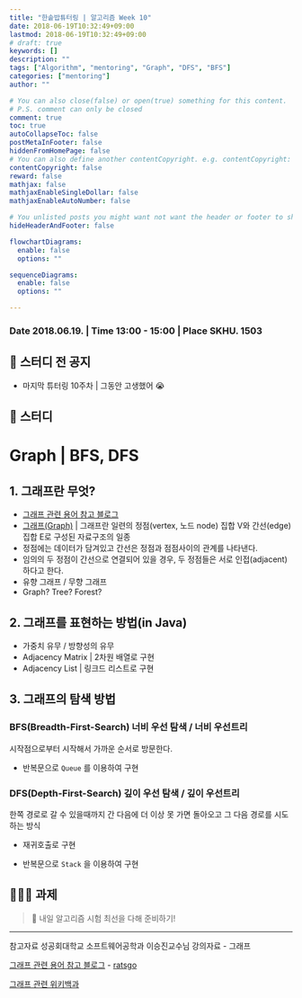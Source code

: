 ```yaml
---
title: "한솥밥튜터링 | 알고리즘 Week 10"
date: 2018-06-19T10:32:49+09:00
lastmod: 2018-06-19T10:32:49+09:00
# draft: true
keywords: []
description: ""
tags: ["Algorithm", "mentoring", "Graph", "DFS", "BFS"]
categories: ["mentoring"]
author: ""

# You can also close(false) or open(true) something for this content.
# P.S. comment can only be closed
comment: true
toc: true
autoCollapseToc: false
postMetaInFooter: false
hiddenFromHomePage: false
# You can also define another contentCopyright. e.g. contentCopyright: "This is another copyright."
contentCopyright: false
reward: false
mathjax: false
mathjaxEnableSingleDollar: false
mathjaxEnableAutoNumber: false

# You unlisted posts you might want not want the header or footer to show
hideHeaderAndFooter: false

flowchartDiagrams:
  enable: false
  options: ""

sequenceDiagrams: 
  enable: false
  options: ""

---
```


<!--more-->

### Date 2018.06.19. | Time 13:00 - 15:00 | Place SKHU. 1503

## 🏫 스터디 전 공지

- 마지막 튜터링 10주차 | 그동안 고생했어 😭



## 📖 스터디

# Graph | BFS, DFS

## 1. 그래프란 무엇?

- [그래프 관련 용어 참고 블로그](https://ratsgo.github.io/data%20structure&algorithm/2017/11/18/graph/)
- [그래프(Graph)](https://ko.wikipedia.org/wiki/%EA%B7%B8%EB%9E%98%ED%94%84) | 그래프란 일련의 정점(vertex, 노드 node) 집합 V와 간선(edge) 집합 E로 구성된 자료구조의 일종
- 정점에는 데이터가 담겨있고 간선은 정점과 점점사이의 관계를 나타낸다.
- 임의의 두 정점이 간선으로 연결되어 있을 경우, 두 정점들은 서로 인접(adjacent)하다고 한다.
- 유향 그래프 / 무향 그래프
- Graph? Tree? Forest? 


## 2. 그래프를 표현하는 방법(in Java) 

- 가중치 유무 / 방향성의 유무
- Adjacency Matrix | 2차원 배열로 구현
- Adjacency List | 링크드 리스트로 구현


## 3. 그래프의 탐색 방법

### BFS(Breadth-First-Search) 너비 우선 탐색 / 너비 우선트리

시작점으로부터 시작해서 가까운 순서로 방문한다.

* 반복문으로 `Queue` 를 이용하여 구현

### DFS(Depth-First-Search) 깊이 우선 탐색 / 깊이 우선트리

한쪽 경로로 갈 수 있을때까지 간 다음에 더 이상 못 가면 돌아오고 그 다음 경로를 시도하는 방식

* 재귀호출로 구현

* 반복문으로 `Stack` 을 이용하여 구현

  


## 👩🏼‍💻 과제

> 🐥 내일 알고리즘 시험 최선을 다해 준비하기!

------

참고자료
성공회대학교 소프트웨어공학과 이승진교수님 강의자료 - 그래프

[그래프 관련 용어 참고 블로그](https://ratsgo.github.io/data%20structure&algorithm/2017/11/18/graph/) - [ratsgo](https://ratsgo.github.io/)

[그래프 관련 위키백과](https://ko.wikipedia.org/wiki/%EA%B7%B8%EB%9E%98%ED%94%84)